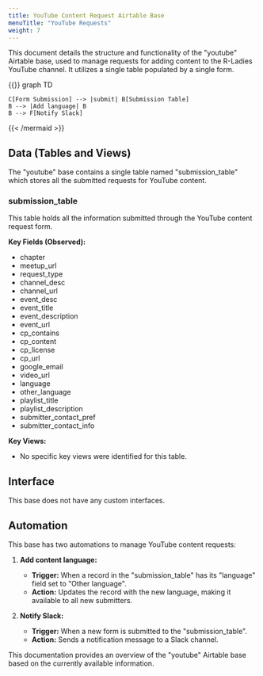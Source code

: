 ```yaml
---
title: YouTube Content Request Airtable Base
menuTitle: "YouTube Requests"
weight: 7
---
```


This document details the structure and functionality of the "youtube" Airtable base, used to manage requests for adding content to the R-Ladies YouTube channel. It utilizes a single table populated by a single form.

{{<mermaid  align="left">}}
graph TD

    C[Form Submission] --> |submit| B[Submission Table]
    B --> |Add language| B
    B --> F[Notify Slack]

{{< /mermaid >}}

## Data (Tables and Views)

The "youtube" base contains a single table named "submission_table" which stores all the submitted requests for YouTube content.

### submission_table

This table holds all the information submitted through the YouTube content request form.

**Key Fields (Observed):**

- chapter
- meetup_url
- request_type
- channel_desc
- channel_url
- event_desc
- event_title
- event_description
- event_url
- cp_contains
- cp_content
- cp_license
- cp_url
- google_email
- video_url
- language
- other_language
- playlist_title
- playlist_description
- submitter_contact_pref
- submitter_contact_info

**Key Views:**

- No specific key views were identified for this table.

## Interface

This base does not have any custom interfaces.

## Automation

This base has two automations to manage YouTube content requests:

1.  **Add content language:**

    - **Trigger:** When a record in the "submission_table" has its "language" field set to "Other language".
    - **Action:** Updates the record with the new language, making it available to all new submitters.

2.  **Notify Slack:**
    - **Trigger:** When a new form is submitted to the "submission_table".
    - **Action:** Sends a notification message to a Slack channel.

This documentation provides an overview of the "youtube" Airtable base based on the currently available information.
